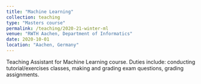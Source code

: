 ```yaml
---
title: "Machine Learning"
collection: teaching
type: "Masters course"
permalink: /teaching/2020-21-winter-ml
venue: "RWTH Aachen, Department of Informatics"
date: 2020-10-01
location: "Aachen, Germany"
---
```


Teaching Assistant for Machine Learning course. Duties include: conducting tutorial/exercises classes, making and grading exam questions, grading assignments.
